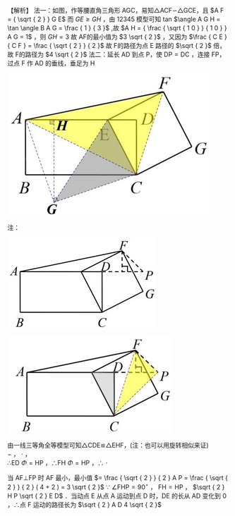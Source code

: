 【解析】 法一：如图，作等腰直角三角形 AGC，易知△ACF∽△GCE，且 $A F = { \sqrt { 2 } } G E$ 而 $G E \geq G H$ ，由 12345 模型可知 tan $\angle A G H = \tan \angle B A G = \frac { 1 } { 3 }$ ,故 $A H = { \frac { \sqrt { 1 0 } } { 1 0 } } A G = 1$ ，则 $G H = 3$ 故 AF的最小值为 $3 \sqrt { 2 }$ ，又因为 $\frac { C E } { C F } = \frac { \sqrt { 2 } } { 2 }$ 故 F的路径为点 E 路径的 $\sqrt { 2 }$ 倍，故 F的路径为 $4 \sqrt { 2 }$ 法二：延长 AD 到点 P，使 $\mathrm { D P = D C }$ ，连接 FP，过点 F 作 AD 的垂线，垂足为 H

![](<../../qs_image_DB/专题2-4_瓜豆轨最值模型：为什么我们喜欢手拉手（直线与曲线）（解析版）_/932db508e8108f7ceff701d7b508d49b1951fef809a0127fbb45dfeeb24bbe56.jpg>)

注：

![](<../../qs_image_DB/专题2-4_瓜豆轨最值模型：为什么我们喜欢手拉手（直线与曲线）（解析版）_/ae44e9e9885f7af715defd656402f87b574e84d3c09687bde1e60fa14ea34363.jpg>)

![](<../../qs_image_DB/专题2-4_瓜豆轨最值模型：为什么我们喜欢手拉手（直线与曲线）（解析版）_/9840d8afc0f62841c2e1c130da4ac082b0c14c179679a39e78c16c2aff79d6f8.jpg>)

由一线三等角全等模型可知△CDE≌△EHF，(注：也可以用旋转相似来证)  
$-$ ， $\cdot$ ，  
∴ED ${ \boldsymbol { \mathbf { \mathit { \Phi } } } } = \mathrm { H P }$ ，∴FH ${ \boldsymbol { \mathbf { \mathit { \Phi } } } } = \mathrm { H P }$ ，∴ $\cdot$

当 AF⊥FP 时 AF 最小，最小值 $= \frac { \sqrt { 2 } } { 2 } A P = \frac { \sqrt { 2 } } { 2 } ( 4 + 2 ) = 3 \sqrt { 2 }$ ∵ $\angle { \mathrm { F H P } } = 9 0 ^ { \circ }$ ， $\mathrm { F H = H P }$ ， $\sqrt { 2 } H P \sqrt { 2 } E D$ ．当动点 E 从点 A 运动到点 D 时，DE 的长从 AD 变化到 $0$ ，∴点 F 运动的路径长为 $\sqrt { 2 } A D 4 \sqrt { 2 }$
